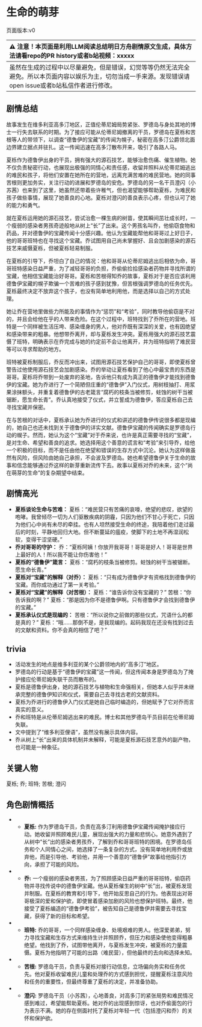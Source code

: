 # 生命的萌芽
页面版本:v0
 

| :warning: 注意！本页面是利用LLM阅读总结明日方舟剧情原文生成，具体方法请看repo的PR history或者b站视频：xxxxx           |
|:----------------------------|
| 虽然在生成的过程中以尽量避免，但是错误，幻觉等等仍然无法完全避免。所以本页面内容以娱乐为主，切勿当成一手来源。发现错误请open issue或者b站私信作者进行修改。|



## 剧情总结
故事发生在维多利亚高多汀地区，正值伦蒂尼姆局势紧张、罗德岛与身处其地的博士一行失去联系的时期。为了接应可能从伦蒂尼姆撤离的干员，罗德岛在夏栎和苦根等人的带领下，以调查“德鲁伊的宝藏”的传闻为幌子，秘密在高多汀公爵领北面边界建立据点并驻扎。这一传闻迅速在高多汀散布开来，吸引了各路人马。

夏栎作为德鲁伊出身的干员，拥有强大的源石技艺，能够治愈伤痛、催生植物。她不仅负责秘密行动，也展现出极强的同情心和责任感，收留并照料从伦蒂尼姆逃出的难民和孩子，将他们安置在她所在的营地，远离充满苦难的难民营地。她的同事苦根则更加务实，关注行动的进展和罗德岛的安危。罗德岛的另一名干员澄闪（小苏茜）也来到了这里，她虽然还带着些许稚气，但也渴望能够帮助夏栎，为难民和孩子做些事情，展现了她善良的心地。夏栎对澄闪的善良表示心疼，但也认可了她的能力和勇气。

就在夏栎运用她的源石技艺，尝试治愈一棵生病的树苗，使其瞬间茁壮成长时，一个瘦弱的感染者男孩奇迹般地从树上“长”了出来。这个男孩名叫乔，他偷窃食物和药品，并对德鲁伊的宝藏传闻十分感兴趣。他认为宝藏能帮他和哥哥过上好日子，他的哥哥班特也在寻找这个宝藏。乔试图用自己尚未掌握好、且会加剧感染的源石技艺来威慑夏栎，但被夏栎轻易制服。

在夏栎的引导下，乔坦白了自己的情况：他和哥哥从伦蒂尼姆逃出后相依为命，哥哥班特感染日益严重，为了减轻哥哥的负担，乔偷偷捡拾感染者药物并寻找所谓的宝藏，他相信宝藏能治好哥哥。夏栎和苦根得知乔的故事，夏栎对于是否应该利用德鲁伊宝藏的幌子欺骗一个苦难的孩子感到犹豫，但苦根强调罗德岛的任务优先。夏栎最终决定不放弃这个孩子，也没有简单地利用他，而是选择以自己的方式处理。

她让乔在营地里做些力所能及的事情作为“惩罚”和“考验”，同时教导他偷窃是不对的，并且会给他在乎的人带来危险。在这个过程中，班特找到了乔所在的营地。班特是一个同样被生活压垮、感染缠身的男人，他对乔既有深深的关爱，也有因绝望和感染带来的粗暴。他想带乔离开，却与夏栎发生冲突。夏栎用强大的源石技艺震慑了班特，明确表示在乔完成与她的约定前不会让他离开，并为班特指明了难民营等可以寻求帮助的地方。

班特被夏栎制服后，乔反而冲出来，试图用源石技艺保护自己的哥哥，即使夏栎曾警告过他使用源石技艺会加剧感染。乔的举动让夏栎看到了他心中最宝贵的东西是哥哥。夏栎将乔带到一处废弃的圣地，告诉他只有成为真正的德鲁伊才能找到德鲁伊的宝藏。她为乔进行了一个简陋但庄重的“德鲁伊”入门仪式，用树枝抽打、用浆果涂抹额头，并重复着德鲁伊的古老箴言“腐朽的枝条当被修剪，蛀蚀的树干当被锯断，愿生命长青”。乔认真地接受了仪式，并立誓成为德鲁伊，答应夏栎自己去寻找宝藏并保密。

在与苦根的对话中，夏栎承认她为乔进行的仪式和讲述的德鲁伊传说很多都是现编的，她自己也还未找到关于德鲁伊的详实文献。德鲁伊宝藏的传闻确实是罗德岛行动的幌子。然而，她认为这个“宝藏”对于乔来说，也许是真正需要寻找的“宝藏”，是对生命、希望和善良的追求。她选择用这个善意的谎言和“考验”来引导乔，给他一个积极的目标，而不是任由他在绝望和错误的生存方式中沉沦。她认为这样做虽然有风险，但风险由她自己承担，不会波及罗德岛。她也希望德鲁伊关于生命的故事和信念能够通过乔这样的新芽重新流传下去。故事以夏栎对乔的未来，这个“尚在萌芽的生命”的复杂期望中结束。
## 剧情高光
*   **夏栎谈论生命与苦难：**
    夏栎：“难民营只有苦痛的哀嚎，绝望的悲叹，欲望的咆哮。我曾倾尽一切为人们驱散疾病的阴霾，只因为他们不甘心于死亡，只因为他们心中尚有未尽的牵挂。也有人坦然接受生命的终途，我陪着他们走过最后的时刻，平静地回归大地。但不断蔓延的瘟疫，使脚下的土地不再湿润松软，变得干涩坚硬。”
*   **乔对哥哥的守护：**
    乔：“夏栎阿姨！你放开我哥哥！哥哥是好人！哥哥是世界上最好的人！所以我不能让你伤害他！”
*   **夏栎的“德鲁伊”箴言：**
    夏栎：“腐朽的枝条当被修剪。蛀蚀的树干当被锯断。愿生命长青。”
*   **夏栎对“宝藏”的解释（对乔）：**
    夏栎：“只有成为德鲁伊才有资格找到德鲁伊的宝藏。而你成功通过了第一关考验。”
*   **夏栎对“宝藏”的解释（对苦根）：**
    夏栎：“谁告诉你没有宝藏的？”
    苦根：“你告诉我的啊？”
    夏栎：“那是因为你不是德鲁伊啊。只有德鲁伊才会找到德鲁伊的宝藏。”
*   **夏栎承认仪式是现编的：**
    苦根：“所以说你之前做的那些仪式，咒语什么的都是真的？”
    夏栎：“哦......那倒不是，是我现编的。起码我现在还没有找到过去的文献和资料。你不会真的相信了吧？”
## trivia
*   活动发生的地点是维多利亚的某个公爵领地内的“高多汀”地区。
*   罗德岛的行动是基于“德鲁伊的宝藏”这一传闻，但这传闻本身是罗德岛为了掩护接应伦蒂尼姆失联干员而散布的。
*   夏栎是德鲁伊出身，她的源石技艺与植物和生命强相关，但她本人似乎并未继承完整的德鲁伊知识和仪式，需要自己去寻找古老的文献资料。
*   夏栎为乔进行的德鲁伊入门仪式是她自己临时编造的，但她赋予了它对乔而言真实的意义。
*   乔和班特是从伦蒂尼姆逃出来的难民。博士和其他罗德岛干员目前在伦蒂尼姆失联。
*   文中提到了“维多利亚俚语”，虽然没有展示具体内容。
*   乔从树上“长”出来的具体机制并未解释，可能是夏栎源石技艺意外的副产物，也可能是一种象征。
## 关键人物
夏栎; 乔; 班特; 苦根; 澄闪
## 角色剧情概括
-   *   **夏栎:** 作为罗德岛干员，负责在高多汀利用德鲁伊宝藏传闻掩护接应行动。她收留并照顾难民儿童，展现出强大的力量和悲悯心。她意外遇到了从树中“长”出的感染者男孩乔，了解到乔和哥哥班特的困境。在罗德岛任务和个人同情心之间，她选择了一条复杂的方式，没有简单地利用乔或放弃他，而是引导他、考验他，并用一个善意的“德鲁伊”故事给他指引方向，承担了可能的风险。
-   *   **乔:** 一个瘦弱的感染者男孩，为了照顾感染日益严重的哥哥班特，偷窃药物并寻找传说中的德鲁伊宝藏。他从夏栎催生的树中“长”出，被夏栎发现并制服。在夏栎的教育和引导下，他开始反思自己的行为。他表现出对哥哥极深的爱和保护欲，即使冒着感染加剧的风险也想保护班特。最终，他接受了夏栎编造的“德鲁伊考验”，被告知自己是德鲁伊并需要去寻找宝藏，获得了新的目标和希望。
-   *   **班特:** 乔的哥哥，一个同样感染缠身、处境艰难的男人。他深爱弟弟，努力寻找宝藏和生存方式来维持生计并照顾乔，但压力和感染使他变得粗暴绝望。他找到了乔，试图带他离开，与夏栎发生冲突，被夏栎的力量震慑。夏栎为他指明了可能的出路（难民营），但他最终的去向和选择未知。
-   *   **苦根:** 罗德岛干员，负责与夏栎对接行动信息，立场偏向务实和任务优先。他对夏栎收留难民儿童和处理乔的方式感到担忧，提醒夏栎注意风险和任务的重要性，但最终尊重了夏栎的决定，并准备协助。
-   *   **澄闪:** 罗德岛干员（小苏茜），心地善良，对高多汀的紧张局势和难民情况感到难过，希望能帮助夏栎。她对乔的出现感到惊讶，也对乔偷面包的行为表示不满。她的存在侧面衬托了夏栎对年轻一代（包括澄闪和乔）的关怀和保护欲。